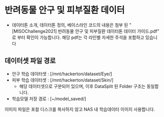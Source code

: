 # 반려동물 안구 및 피부질환 데이터
* 데이터톤 소개, 데이터톤 정의, 베이스라인 코드의 내용은 첨부 된 "[MISOChallenge2021] 반려동물 안구 및 피부질환 데이터톤 데이터 가이드.pdf" 로 부터
확인이 가능합니다. 해당 pdf는 각 라인별 자세한 주석을 포함하고 있습니다

## 데이터셋 파일 경로 ##
 * 안구 학습 데이터셋 : [/mnt/hackerton/dataset/Eye/]
 * 피부 학습 데이터셋 : [/mnt/hackerton/dataset/Skin/]
    * 해당 데이터셋으로 구분되어 있으며, 이후 DataSplit 된 Folder 구조는 동일합니다.
 * 학습모델 저장 경로 : [~/model_saved/]
 
 이미지 파일은 포컬 디스크를 복사하지 않고 NAS 내 학습데이터 이미지 사용합니다.
